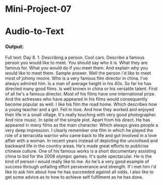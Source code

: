 # Mini-Project-07
# Audio-to-Text

### Output:
Full text: Day 8. 1. Describing a person. Cool cars. Describe a famous person you would like to meet. You should say who it is. What they are famous for. What you would do if you meet them. And explain why you would like to meet them. Sample answer. Well the person i'd like to meet most of johnny moore. Who is a very famous film director in china. I've always admired him. Is a man of average height in his 40s. So far he has directed many good films. Is well known in china or his versatile talent. First of all he's a famous director. Most of his films have one international prize. And the actresses who have appeared in his films would consequently become popular as well. I like his film the road home. Which describes how a young teacher and a girl. Fell in love. And how they worked and enjoyed their life in a small village. It's really touching with very good photographer. And nice music. In spite of the simple plot. Apart from his direct. He has appeared in many films as the main character. Which always gives people a very deep impression. I clearly remember one film in which he played the role of a terracotta warrior who came back to life and got involved in a love affair with a woman. In recent years instead of depicting the uncivilised and backward life in the country areas. He's made great efforts to publicise chinese culture. One of his famous works is a short documentary assisting china to bid for the 2008 olympic games. It's quite spectacular. He is the kind of person i would really like to me. As he's a very good example of success through unfailing effort perseverance and strength. If i met him i'd like to ask him about how he has succeeded against all odds. I also like to get some advice as to how to achieve self fulfilment as he has done.
